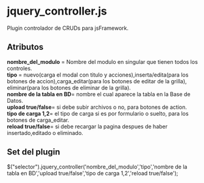 # jquery_controller.js
Plugin controlador de CRUDs para jsFramework.

<h2>Atributos</h2>

<b>nombre_del_modulo</b> = Nombre del modulo en singular que tienen todos los controles.
<br>
<b>tipo</b> = nuevo(carga el modal con titulo y acciones),inserta/edita(para los botones de accion),carga_editar(para los botones de editar de la grilla), eliminar(para los botones de eliminar de la grilla).
<br>
<b>nombre de la tabla en BD</b>= nombre el cual aparece la tabla en la Base de Datos.
<br>
<b>upload true/false</b>= si debe subir archivos o no, para botones de action.
<br>
<b>tipo de carga 1,2</b>= el tipo de carga si es por formulario o suelto, para los botones de carga_editar.
<br>
<b>reload true/false</b>= si debe recargar la pagina despues de haber insertado,editado o eliminado.

<h2>Set del plugin</h2>

$("selector").jquery_controller('nombre_del_modulo','tipo','nombre de la tabla en BD','upload true/false','tipo de carga 1,2','reload true/false');
